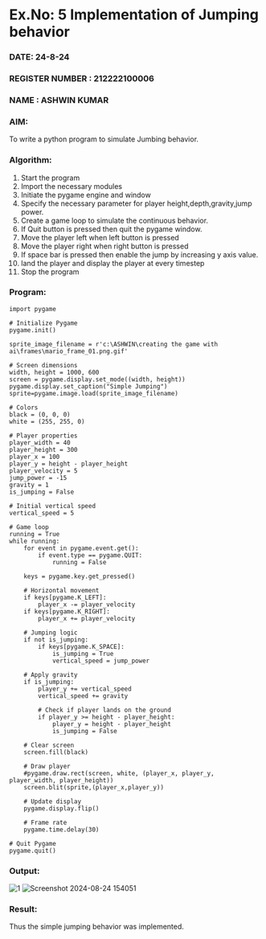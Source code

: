 # Ex.No: 5  Implementation of Jumping behavior 
### DATE: 24-8-24
### REGISTER NUMBER : 212222100006
### NAME : ASHWIN KUMAR

### AIM: 
To write a python program to simulate Jumbing behavior.

### Algorithm:
1. Start the program
2. Import the necessary modules
3. Initiate the pygame engine and window
4. Specify the necessary parameter for player height,depth,gravity,jump power. 
5. Create a game loop to simulate the continuous behavior.
6. If Quit button is pressed then quit the pygame window.
7. Move the player left when left button is pressed
8. Move the player right when right button is pressed
9. If space bar is pressed then enable the jump by increasing y axis value.
10. land the player and display the player at every timestep
11.  Stop the program
 
### Program:
```
import pygame

# Initialize Pygame
pygame.init()

sprite_image_filename = r'c:\ASHWIN\creating the game with ai\frames\mario_frame_01.png.gif'

# Screen dimensions
width, height = 1000, 600
screen = pygame.display.set_mode((width, height))
pygame.display.set_caption("Simple Jumping")
sprite=pygame.image.load(sprite_image_filename)

# Colors
black = (0, 0, 0)
white = (255, 255, 0)

# Player properties
player_width = 40
player_height = 300
player_x = 100
player_y = height - player_height 
player_velocity = 5
jump_power = -15
gravity = 1
is_jumping = False

# Initial vertical speed
vertical_speed = 5

# Game loop
running = True
while running:
    for event in pygame.event.get():
        if event.type == pygame.QUIT:
            running = False

    keys = pygame.key.get_pressed()

    # Horizontal movement
    if keys[pygame.K_LEFT]:
        player_x -= player_velocity
    if keys[pygame.K_RIGHT]:
        player_x += player_velocity

    # Jumping logic
    if not is_jumping:
        if keys[pygame.K_SPACE]:
            is_jumping = True
            vertical_speed = jump_power

    # Apply gravity
    if is_jumping:
        player_y += vertical_speed
        vertical_speed += gravity

        # Check if player lands on the ground
        if player_y >= height - player_height:
            player_y = height - player_height
            is_jumping = False

    # Clear screen
    screen.fill(black)

    # Draw player
    #pygame.draw.rect(screen, white, (player_x, player_y, player_width, player_height))
    screen.blit(sprite,(player_x,player_y))

    # Update display
    pygame.display.flip()

    # Frame rate
    pygame.time.delay(30)

# Quit Pygame
pygame.quit()
```

### Output:
![1](https://github.com/user-attachments/assets/de9c8e11-f732-4556-ba6b-fa8c63481c34)
![Screenshot 2024-08-24 154051](https://github.com/user-attachments/assets/61556090-4e86-412a-861c-82b3b4f4df51)

### Result:
Thus the simple jumping behavior  was implemented.
